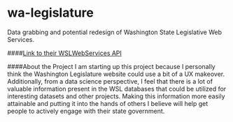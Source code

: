 # wa-legislature
Data grabbing and potential redesign of Washington State Legislative Web Services.

####[Link to their WSLWebServices API](http://wslwebservices.leg.wa.gov/#Table1)

####About the Project
I am starting up this project because I personally think the Washington Legislature website could use a bit of a UX makeover.
Additionally, from a data science perspective, I feel that there is a lot of valuable information present in the WSL databases that
could be utilized for interesting datasets and other projects. Making this information more easily attainable and putting it into the
hands of others I believe will help get people to actively engage with their state government.
